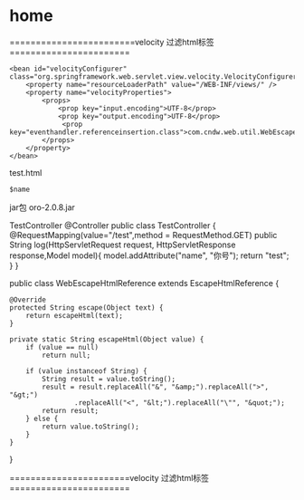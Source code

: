 # home

========================velocity 过滤html标签=======================

<!-- Velocity 模版配置  -->
	<bean id="velocityConfigurer" class="org.springframework.web.servlet.view.velocity.VelocityConfigurer">
	    <property name="resourceLoaderPath" value="/WEB-INF/views/" />
	    <property name="velocityProperties">
		    <props>
		        <prop key="input.encoding">UTF-8</prop>
		        <prop key="output.encoding">UTF-8</prop>
		         <prop key="eventhandler.referenceinsertion.class">com.cndw.web.util.WebEscapeHtmlReference</prop>  
		    </props>
	    </property>
	</bean>

test.html
<html>
<body>

    $name

</body>

</html>

jar包
oro-2.0.8.jar

TestController
@Controller
public class TestController {
	@RequestMapping(value="/test",method = RequestMethod.GET)
	public String log(HttpServletRequest request, HttpServletResponse response,Model model){
		model.addAttribute("name", "<html>你号</html>");
		return "test";
	}
}


public class WebEscapeHtmlReference extends EscapeHtmlReference {  
	  
    @Override  
    protected String escape(Object text) {  
        return escapeHtml(text);  
    }  
  
    private static String escapeHtml(Object value) {  
        if (value == null)  
            return null;  
  
        if (value instanceof String) {  
            String result = value.toString();
            result = result.replaceAll("&", "&amp;").replaceAll(">", "&gt;")  
                    .replaceAll("<", "&lt;").replaceAll("\"", "&quot;");  
            return result;  
        } else {  
            return value.toString();  
        }  
    }  
}  

=======================velocity 过滤html标签=======================
